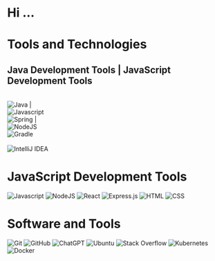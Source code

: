 # Hi ...<br />






# Tools and Technologies 

## Java Development Tools                                                                                                                 |         JavaScript Development Tools                                                                                               
<br />![Java](https://img.shields.io/badge/java-%23ED8B00.svg?style=for-the-badge&logo=openjdk&logoColor=white)                           |<br />        ![Javascript](https://readmebadge.vercel.app/badges/javascript.svg)
<br />![Spring](https://img.shields.io/badge/spring-%236DB33F.svg?style=for-the-badge&logo=spring&logoColor=white)                        |<br />         ![NodeJS](https://img.shields.io/badge/node.js-6DA55F?style=for-the-badge&logo=node.js&logoColor=white) 
<br />![Gradle](https://img.shields.io/badge/Gradle-02303A.svg?style=for-the-badge&logo=Gradle&logoColor=white)                      
<br />![IntelliJ IDEA](https://img.shields.io/badge/IntelliJIDEA-000000.svg?style=for-the-badge&logo=intellij-idea&logoColor=white)  

 # JavaScript Development Tools 
![Javascript](https://readmebadge.vercel.app/badges/javascript.svg)
![NodeJS](https://img.shields.io/badge/node.js-6DA55F?style=for-the-badge&logo=node.js&logoColor=white)
![React](https://readmebadge.vercel.app/badges/react.svg)
![Express.js](https://img.shields.io/badge/express.js-%23404d59.svg?style=for-the-badge&logo=express&logoColor=%2361DAFB)
![HTML](https://readmebadge.vercel.app/badges/html.svg)
![CSS](https://readmebadge.vercel.app/badges/css.svg)

# Software and Tools
![Git](https://img.shields.io/badge/git-%23F05033.svg?style=for-the-badge&logo=git&logoColor=white)
![GitHub](https://img.shields.io/badge/github-%23121011.svg?style=for-the-badge&logo=github&logoColor=white)
![ChatGPT](https://img.shields.io/badge/chatGPT-74aa9c?style=for-the-badge&logo=openai&logoColor=white)
![Ubuntu](https://img.shields.io/badge/Ubuntu-E95420?style=for-the-badge&logo=ubuntu&logoColor=white)
![Stack Overflow](https://img.shields.io/badge/-Stackoverflow-FE7A16?style=for-the-badge&logo=stack-overflow&logoColor=white)
![Kubernetes](https://img.shields.io/badge/kubernetes-%23326ce5.svg?style=for-the-badge&logo=kubernetes&logoColor=white)
![Docker](https://img.shields.io/badge/docker-%230db7ed.svg?style=for-the-badge&logo=docker&logoColor=white)
                                                                                                                               



